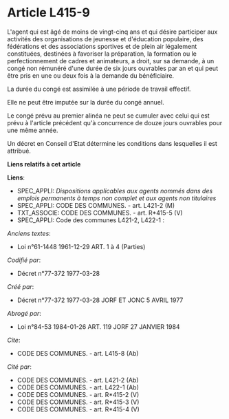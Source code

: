 # Article L415-9

L'agent qui est âgé de moins de vingt-cinq ans et qui désire participer aux activités des organisations de jeunesse et
d'éducation populaire, des fédérations et des associations sportives et de plein air légalement constituées, destinées à
favoriser la préparation, la formation ou le perfectionnement de cadres et animateurs, a droit, sur sa demande, à un congé
non rémunéré d'une durée de six jours ouvrables par an et qui peut être pris en une ou deux fois à la demande du
bénéficiaire. 

La durée du congé est assimilée à une période de travail effectif. 

Elle ne peut être imputée sur la durée du congé annuel. 

Le congé prévu au premier alinéa ne peut se cumuler avec celui qui est prévu à l'article précédent               qu'à
concurrence de douze jours ouvrables pour une même année. 

Un décret en Conseil d'Etat détermine les conditions dans lesquelles il est attribué.

**Liens relatifs à cet article**

**Liens**:

  - SPEC_APPLI: *Dispositions applicables aux agents nommés dans des emplois permanents à temps non complet et aux agents non titulaires*
  - SPEC_APPLI: CODE DES COMMUNES. - art. L421-2 (M)
  - TXT_ASSOCIE: CODE DES COMMUNES. - art. R*415-5 (V)
  - SPEC_APPLI: Code des communes L421-2, L422-1 :

_Anciens textes_:

  - Loi n°61-1448 1961-12-29 ART. 1 à 4 (Parties)

_Codifié par_:

  - Décret n°77-372 1977-03-28

_Créé par_:

  - Décret n°77-372 1977-03-28 JORF ET JONC 5 AVRIL 1977

_Abrogé par_:

  - Loi n°84-53 1984-01-26 ART. 119 JORF 27 JANVIER 1984

_Cite_:

  - CODE DES COMMUNES. - art. L415-8 (Ab)

_Cité par_:

  - CODE DES COMMUNES. - art. L421-2 (Ab)
  - CODE DES COMMUNES. - art. L422-1 (Ab)
  - CODE DES COMMUNES. - art. R*415-2 (V)
  - CODE DES COMMUNES. - art. R*415-3 (V)
  - CODE DES COMMUNES. - art. R*415-4 (V)
